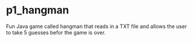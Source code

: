 # p1_hangman

Fun Java game called hangman that reads in a TXT file and allows the user to take 5 guesses befor the game is over. 
